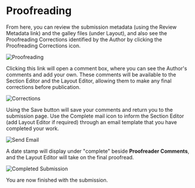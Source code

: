 # Proofreading

From here, you can review the submission metadata (using the Review Metadata link) and the galley files (under Layout), and also see the Proofreading Corrections identified by the Author by clicking the Proofreading Corrections icon.

![Proofreading](images/chapter12/proof_2.png)

Clicking this link will open a comment box, where you can see the Author's comments and add your own. These comments will be available to the Section Editor and the Layout Editor, allowing them to make any final corrections before publication.

![Corrections](images/chapter12/proof_4.png)

Using the Save button will save your comments and return you to the submission page. Use the Complete mail icon to inform the Section Editor (add Layout Editor if required) through an email template that you have completed your work.

![Send Email](images/chapter12/proof_5.png)

A date stamp will display under "complete" beside **Proofreader Comments**, and the Layout Editor will take on the final proofread.

![Completed Submission](images/chapter12/proof_6.png)

You are now finished with the submission.
